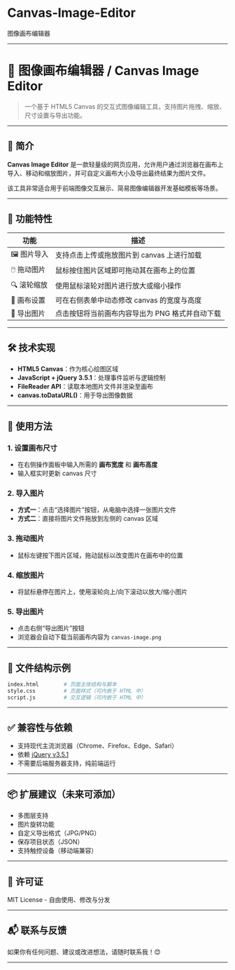 # Canvas-Image-Editor
图像画布编辑器

---

# 🎨 图像画布编辑器 / Canvas Image Editor

> 一个基于 HTML5 Canvas 的交互式图像编辑工具，支持图片拖拽、缩放、尺寸设置与导出功能。

---

## 📌 简介

**Canvas Image Editor** 是一款轻量级的网页应用，允许用户通过浏览器在画布上导入、移动和缩放图片，并可自定义画布大小及导出最终结果为图片文件。

该工具非常适合用于前端图像交互展示、简易图像编辑器开发基础模板等场景。

---

## 🧩 功能特性

| 功能 | 描述 |
|------|------|
| 🖼️ 图片导入 | 支持点击上传或拖放图片到 canvas 上进行加载 |
| 🖱️ 拖动图片 | 鼠标按住图片区域即可拖动其在画布上的位置 |
| 🔍 滚轮缩放 | 使用鼠标滚轮对图片进行放大或缩小操作 |
| 📏 画布设置 | 可在右侧表单中动态修改 canvas 的宽度与高度 |
| 💾 导出图片 | 点击按钮将当前画布内容导出为 PNG 格式并自动下载 |

---

## 🛠 技术实现

- **HTML5 Canvas**：作为核心绘图区域
- **JavaScript + jQuery 3.5.1**：处理事件监听与逻辑控制
- **FileReader API**：读取本地图片文件并渲染至画布
- **canvas.toDataURL()**：用于导出图像数据

---

## 🧰 使用方法

### 1. 设置画布尺寸
- 在右侧操作面板中输入所需的 **画布宽度** 和 **画布高度**
- 输入框实时更新 canvas 尺寸

### 2. 导入图片
- **方式一**：点击“选择图片”按钮，从电脑中选择一张图片文件
- **方式二**：直接将图片文件拖放到左侧的 canvas 区域

### 3. 拖动图片
- 鼠标左键按下图片区域，拖动鼠标以改变图片在画布中的位置

### 4. 缩放图片
- 将鼠标悬停在图片上，使用滚轮向上/向下滚动以放大/缩小图片

### 5. 导出图片
- 点击右侧“导出图片”按钮
- 浏览器会自动下载当前画布内容为 `canvas-image.png`

---

## 📁 文件结构示例

```bash
index.html        # 页面主体结构与脚本
style.css         # 页面样式（可内嵌于 HTML 中）
script.js         # 交互逻辑（可内嵌于 HTML 中）
```

---

## ✅ 兼容性与依赖

- 支持现代主流浏览器（Chrome、Firefox、Edge、Safari）
- 依赖 [jQuery v3.5.1](https://code.jquery.com/jquery-3.5.1.min.js)
- 不需要后端服务器支持，纯前端运行

---

## 📦 扩展建议（未来可添加）

- 多图层支持
- 图片旋转功能
- 自定义导出格式（JPG/PNG）
- 保存项目状态（JSON）
- 支持触控设备（移动端兼容）

---

## 📄 许可证

MIT License - 自由使用、修改与分发

---

## 📬 联系与反馈

如果你有任何问题、建议或改进想法，请随时联系我！😊

---
